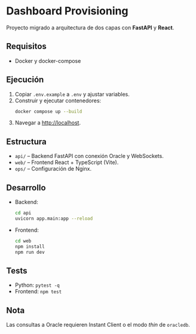 # Dashboard Provisioning

Proyecto migrado a arquitectura de dos capas con **FastAPI** y **React**.

## Requisitos
- Docker y docker-compose

## Ejecución

1. Copiar `.env.example` a `.env` y ajustar variables.
2. Construir y ejecutar contenedores:
   ```bash
   docker compose up --build
   ```
3. Navegar a [http://localhost](http://localhost).

## Estructura
- `api/` – Backend FastAPI con conexión Oracle y WebSockets.
- `web/` – Frontend React + TypeScript (Vite).
- `ops/` – Configuración de Nginx.

## Desarrollo
- Backend:
  ```bash
  cd api
  uvicorn app.main:app --reload
  ```
- Frontend:
  ```bash
  cd web
  npm install
  npm run dev
  ```

## Tests
- Python: `pytest -q`
- Frontend: `npm test`

## Nota
Las consultas a Oracle requieren Instant Client o el modo *thin* de `oracledb`.
